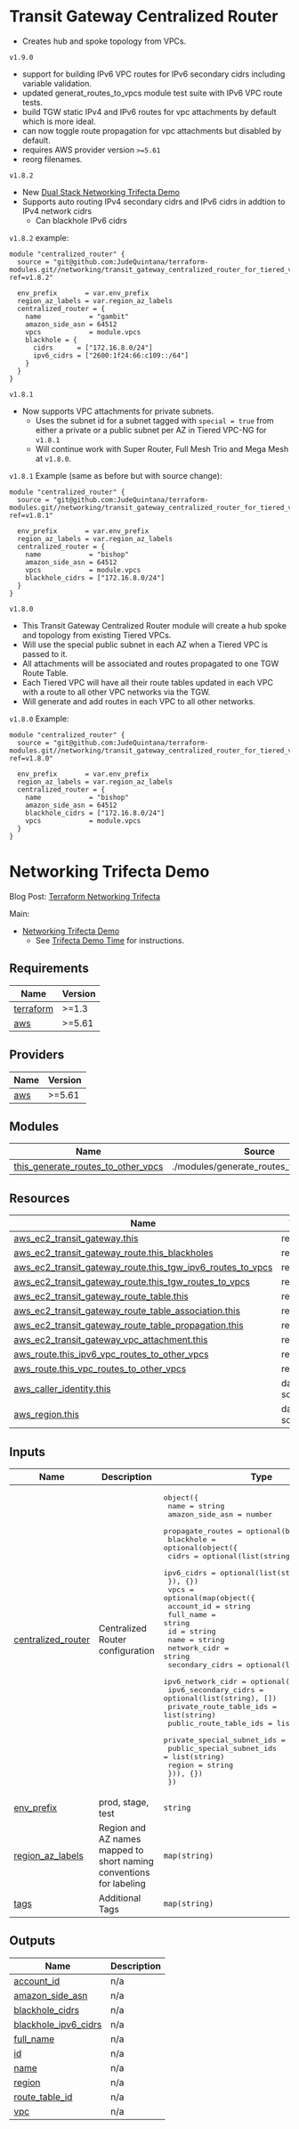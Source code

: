 # Transit Gateway Centralized Router
- Creates hub and spoke topology from VPCs.

`v1.9.0`
- support for building IPv6 VPC routes for IPv6 secondary cidrs including variable validation.
- updated generat\_routes\_to\_vpcs module test suite with IPv6 VPC route tests.
- build TGW static IPv4 and IPv6 routes for vpc attachments by default which is more ideal.
- can now toggle route propagation for vpc attachments but disabled by default.
- requires AWS provider version `>=5.61`
- reorg filenames.

`v1.8.2`
- New [Dual Stack Networking Trifecta Demo](https://github.com/JudeQuintana/terraform-main/tree/main/dual_stack_networking_trifecta_demo)
- Supports auto routing IPv4 secondary cidrs and IPv6 cidrs in addtion to IPv4 network cidrs
  - Can blackhole IPv6 cidrs

`v1.8.2` example:
```
module "centralized_router" {
  source = "git@github.com:JudeQuintana/terraform-modules.git//networking/transit_gateway_centralized_router_for_tiered_vpc_ng?ref=v1.8.2"

  env_prefix       = var.env_prefix
  region_az_labels = var.region_az_labels
  centralized_router = {
    name            = "gambit"
    amazon_side_asn = 64512
    vpcs            = module.vpcs
    blackhole = {
      cidrs      = ["172.16.8.0/24"]
      ipv6_cidrs = ["2600:1f24:66:c109::/64"]
    }
  }
}
```

`v1.8.1`
- Now supports VPC attachments for private subnets.
  - Uses the subnet id for a subnet tagged with `special = true` from either a private or a public subnet per AZ in Tiered VPC-NG for `v1.8.1`
  - Will continue work with Super Router, Full Mesh Trio and Mega Mesh at `v1.8.0`.

`v1.8.1` Example (same as before but with source change):
```
module "centralized_router" {
  source = "git@github.com:JudeQuintana/terraform-modules.git//networking/transit_gateway_centralized_router_for_tiered_vpc_ng?ref=v1.8.1"

  env_prefix       = var.env_prefix
  region_az_labels = var.region_az_labels
  centralized_router = {
    name            = "bishop"
    amazon_side_asn = 64512
    vpcs            = module.vpcs
    blackhole_cidrs = ["172.16.8.0/24"]
  }
}
```

`v1.8.0`
- This Transit Gateway Centralized Router module will create a hub spoke and topology from existing Tiered VPCs.
- Will use the special public subnet in each AZ when a Tiered VPC is passed to it.
- All attachments will be associated and routes propagated to one TGW Route Table.
- Each Tiered VPC will have all their route tables updated in each VPC with a route to all other VPC networks via the TGW.
- Will generate and add routes in each VPC to all other networks.

`v1.8.0` Example:
```
module "centralized_router" {
  source = "git@github.com:JudeQuintana/terraform-modules.git//networking/transit_gateway_centralized_router_for_tiered_vpc_ng?ref=v1.8.0"

  env_prefix       = var.env_prefix
  region_az_labels = var.region_az_labels
  centralized_router = {
    name            = "bishop"
    amazon_side_asn = 64512
    blackhole_cidrs = ["172.16.8.0/24"]
    vpcs            = module.vpcs
  }
}
```

# Networking Trifecta Demo
Blog Post:
[Terraform Networking Trifecta ](https://jq1.io/posts/tnt/)

Main:
- [Networking Trifecta Demo](https://github.com/JudeQuintana/terraform-main/tree/main/networking_trifecta_demo)
  - See [Trifecta Demo Time](https://jq1.io/posts/tnt/#trifecta-demo-time) for instructions.

## Requirements

| Name | Version |
|------|---------|
| <a name="requirement_terraform"></a> [terraform](#requirement\_terraform) | >=1.3 |
| <a name="requirement_aws"></a> [aws](#requirement\_aws) | >=5.61 |

## Providers

| Name | Version |
|------|---------|
| <a name="provider_aws"></a> [aws](#provider\_aws) | >=5.61 |

## Modules

| Name | Source | Version |
|------|--------|---------|
| <a name="module_this_generate_routes_to_other_vpcs"></a> [this\_generate\_routes\_to\_other\_vpcs](#module\_this\_generate\_routes\_to\_other\_vpcs) | ./modules/generate_routes_to_other_vpcs | n/a |

## Resources

| Name | Type |
|------|------|
| [aws_ec2_transit_gateway.this](https://registry.terraform.io/providers/hashicorp/aws/latest/docs/resources/ec2_transit_gateway) | resource |
| [aws_ec2_transit_gateway_route.this_blackholes](https://registry.terraform.io/providers/hashicorp/aws/latest/docs/resources/ec2_transit_gateway_route) | resource |
| [aws_ec2_transit_gateway_route.this_tgw_ipv6_routes_to_vpcs](https://registry.terraform.io/providers/hashicorp/aws/latest/docs/resources/ec2_transit_gateway_route) | resource |
| [aws_ec2_transit_gateway_route.this_tgw_routes_to_vpcs](https://registry.terraform.io/providers/hashicorp/aws/latest/docs/resources/ec2_transit_gateway_route) | resource |
| [aws_ec2_transit_gateway_route_table.this](https://registry.terraform.io/providers/hashicorp/aws/latest/docs/resources/ec2_transit_gateway_route_table) | resource |
| [aws_ec2_transit_gateway_route_table_association.this](https://registry.terraform.io/providers/hashicorp/aws/latest/docs/resources/ec2_transit_gateway_route_table_association) | resource |
| [aws_ec2_transit_gateway_route_table_propagation.this](https://registry.terraform.io/providers/hashicorp/aws/latest/docs/resources/ec2_transit_gateway_route_table_propagation) | resource |
| [aws_ec2_transit_gateway_vpc_attachment.this](https://registry.terraform.io/providers/hashicorp/aws/latest/docs/resources/ec2_transit_gateway_vpc_attachment) | resource |
| [aws_route.this_ipv6_vpc_routes_to_other_vpcs](https://registry.terraform.io/providers/hashicorp/aws/latest/docs/resources/route) | resource |
| [aws_route.this_vpc_routes_to_other_vpcs](https://registry.terraform.io/providers/hashicorp/aws/latest/docs/resources/route) | resource |
| [aws_caller_identity.this](https://registry.terraform.io/providers/hashicorp/aws/latest/docs/data-sources/caller_identity) | data source |
| [aws_region.this](https://registry.terraform.io/providers/hashicorp/aws/latest/docs/data-sources/region) | data source |

## Inputs

| Name | Description | Type | Default | Required |
|------|-------------|------|---------|:--------:|
| <a name="input_centralized_router"></a> [centralized\_router](#input\_centralized\_router) | Centralized Router configuration | <pre>object({<br/>    name             = string<br/>    amazon_side_asn  = number<br/>    propagate_routes = optional(bool, false)<br/>    blackhole = optional(object({<br/>      cidrs      = optional(list(string), [])<br/>      ipv6_cidrs = optional(list(string), [])<br/>    }), {})<br/>    vpcs = optional(map(object({<br/>      account_id                 = string<br/>      full_name                  = string<br/>      id                         = string<br/>      name                       = string<br/>      network_cidr               = string<br/>      secondary_cidrs            = optional(list(string), [])<br/>      ipv6_network_cidr          = optional(string)<br/>      ipv6_secondary_cidrs       = optional(list(string), [])<br/>      private_route_table_ids    = list(string)<br/>      public_route_table_ids     = list(string)<br/>      private_special_subnet_ids = list(string)<br/>      public_special_subnet_ids  = list(string)<br/>      region                     = string<br/>    })), {})<br/>  })</pre> | n/a | yes |
| <a name="input_env_prefix"></a> [env\_prefix](#input\_env\_prefix) | prod, stage, test | `string` | n/a | yes |
| <a name="input_region_az_labels"></a> [region\_az\_labels](#input\_region\_az\_labels) | Region and AZ names mapped to short naming conventions for labeling | `map(string)` | n/a | yes |
| <a name="input_tags"></a> [tags](#input\_tags) | Additional Tags | `map(string)` | `{}` | no |

## Outputs

| Name | Description |
|------|-------------|
| <a name="output_account_id"></a> [account\_id](#output\_account\_id) | n/a |
| <a name="output_amazon_side_asn"></a> [amazon\_side\_asn](#output\_amazon\_side\_asn) | n/a |
| <a name="output_blackhole_cidrs"></a> [blackhole\_cidrs](#output\_blackhole\_cidrs) | n/a |
| <a name="output_blackhole_ipv6_cidrs"></a> [blackhole\_ipv6\_cidrs](#output\_blackhole\_ipv6\_cidrs) | n/a |
| <a name="output_full_name"></a> [full\_name](#output\_full\_name) | n/a |
| <a name="output_id"></a> [id](#output\_id) | n/a |
| <a name="output_name"></a> [name](#output\_name) | n/a |
| <a name="output_region"></a> [region](#output\_region) | n/a |
| <a name="output_route_table_id"></a> [route\_table\_id](#output\_route\_table\_id) | n/a |
| <a name="output_vpc"></a> [vpc](#output\_vpc) | n/a |
